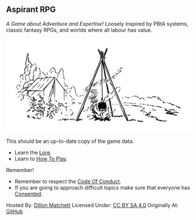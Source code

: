 ## Aspirant RPG
*A Game about Adventure and Expertise!*
Loosely inspired by PBtA systems, classic fantasy RPGs, and worlds where all labour has value.

![Campfire](Content/Campfire.svg)

This should be an up-to-date copy of the game data.
* Learn the [Lore](Lore).
* Learn to [How To Play](How-To-Play).

Remember!
* Remember to respect the [Code Of Conduct](https://github.com/bombasticSlacks/Aspirant/blob/main/CODE_OF_CONDUCT).
* If you are going to approach difficult topics make sure that everyone has [Consented](https://www.montecookgames.com/store/product/consent-in-gaming/).


Hosted By: [Dillon Matchett](https://github.com/bombasticSlacks) Licensed Under: [CC BY SA 4.0](https://github.com/bombasticSlacks/Aspirant/blob/main/LICENSE) Originally At: [GitHub](https://github.com/bombasticSlacks/Aspirant) 